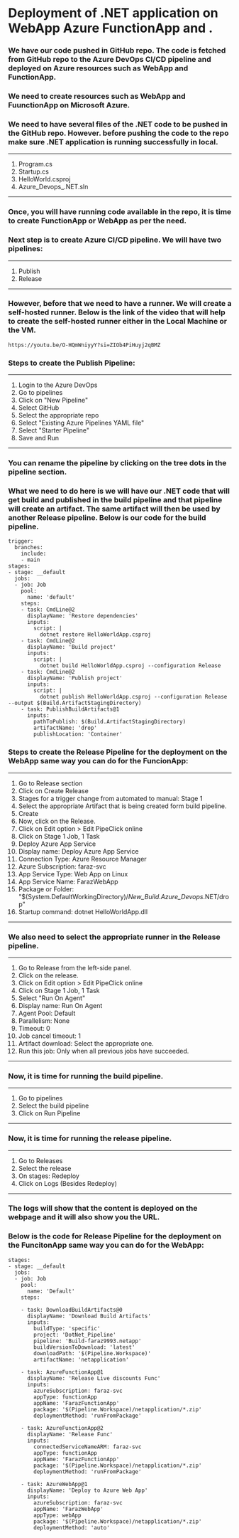 # Deployment of .NET application on WebApp Azure FunctionApp and .

### We have our code pushed in GitHub repo. The code is fetched from GitHub repo to the Azure DevOps CI/CD pipeline and deployed on Azure resources such as WebApp and FunctionApp.

### We need to create resources such as WebApp and FuunctionApp on Microsoft Azure.

### We need to have several files of the .NET code to be pushed in the GitHub repo. However. before pushing the code to the repo make sure .NET application is running successfully in local.

----
1. Program.cs
2. Startup.cs
3. HelloWorld.csproj
4. Azure_Devops_.NET.sln
----

### Once, you will have running code available in the repo, it is time to create FunctionApp or WebApp as per the need. 

### Next step is to create Azure CI/CD pipeline. We will have two pipelines:
----
1. Publish
2. Release
----

### However, before that we need to have a runner. We will create a self-hosted runner. Below is the link of the video that will help to create the self-hosted runner either in the Local Machine or the VM.

```
https://youtu.be/O-HQmWniyyY?si=ZIOb4PiHuyj2qBMZ
```

### Steps to create the Publish Pipeline:
---
1. Login to the Azure DevOps
2. Go to pipelines
3. Click on "New Pipeline"
4. Select GitHub
5. Select the appropriate repo
6. Select "Existing Azure Pipelines YAML file"
7. Select "Starter Pipeline"
8. Save and Run
---

### You can rename the pipeline by clicking on the tree dots in the pipeline section.

### What we need to do here is we will have our .NET code that will get build and published in the build pipeline and that pipeline will create an artifact. The same artifact will then be used by another Release pipeline. Below is our code for the build pipeline. 


```
trigger:
  branches:
    include:
    - main
stages:
- stage: __default
  jobs:
  - job: Job
    pool:
      name: 'default'
    steps:
    - task: CmdLine@2
      displayName: 'Restore dependencies'
      inputs:
        script: |
          dotnet restore HelloWorldApp.csproj
    - task: CmdLine@2
      displayName: 'Build project'
      inputs:
        script: |
          dotnet build HelloWorldApp.csproj --configuration Release
    - task: CmdLine@2
      displayName: 'Publish project'
      inputs:
        script: |
          dotnet publish HelloWorldApp.csproj --configuration Release --output $(Build.ArtifactStagingDirectory)
    - task: PublishBuildArtifacts@1
      inputs:
        pathToPublish: $(Build.ArtifactStagingDirectory)
        artifactName: 'drop'
        publishLocation: 'Container'
```

### Steps to create the Release Pipeline for the deployment on the WebApp same way you can do for the FuncionApp:
---
1. Go to Release section
2. Click on Create Release
3. Stages for a trigger change from automated to manual: Stage 1
4. Select the appropriate Artifact that is being created form build pipeline.
5. Create
6. Now, click on the Release.
7. Click on Edit option > Edit PipeClick online
8. Click on Stage 1 Job, 1 Task
9. Deploy Azure App Service
10. Display name: Deploy Azure App Service
11. Connection Type: Azure Resource Manager
12. Azure Subscription: faraz-svc
13. App Service Type: Web App on Linux
14. App Service Name: FarazWebApp
15. Package or Folder: "$(System.DefaultWorkingDirectory)/_New_Build.Azure_Devops_.NET/drop"
16. Startup command: dotnet HelloWorldApp.dll 
---

### We also need to select the appropriate runner in the Release pipeline.
---
1. Go to Release from the left-side panel.
2. Click on the release.
3. Click on Edit option > Edit PipeClick online
4. Click on Stage 1 Job, 1 Task
5. Select "Run On Agent"
6. Display name: Run On Agent
7. Agent Pool: Default
8. Parallelism: None
9. Timeout: 0
10. Job cancel timeout: 1
11. Artifact download: Select the appropriate one.
12. Run this job: Only when all previous jobs have succeeded.
---

### Now, it is time for running the build pipeline.
---
1. Go to pipelines
2. Select the build pipeline
3. Click on Run Pipeline
---

### Now, it is time for running the release pipeline.
---
1. Go to Releases
2. Select the release
3. On stages: Redeploy
4. Click on Logs (Besides Redeploy)
---

### The logs will show that the content is deployed on the webpage and it will also show you the URL.

### Below is the code for Release Pipeline for the deployment on the FuncitonApp same way you can do for the WebApp:

```
stages:
- stage: __default
  jobs:
  - job: Job
    pool:
      name: 'Default'
    steps:

    - task: DownloadBuildArtifacts@0
      displayName: 'Download Build Artifacts'
      inputs:
        buildType: 'specific'
        project: 'DotNet_Pipeline'
        pipeline: 'Build-faraz9993.netapp'
        buildVersionToDownload: 'latest'
        downloadPath: '$(Pipeline.Workspace)'
        artifactName: 'netapplication'

    - task: AzureFunctionApp@1
      displayName: 'Release Live discounts Func'
      inputs:
        azureSubscription: faraz-svc
        appType: functionApp
        appName: 'FarazFunctionApp'
        package: '$(Pipeline.Workspace)/netapplication/*.zip'
        deploymentMethod: 'runFromPackage'

    - task: AzureFunctionApp@2
      displayName: 'Release Func'
      inputs:
        connectedServiceNameARM: faraz-svc
        appType: functionApp
        appName: 'FarazFunctionApp'
        package: '$(Pipeline.Workspace)/netapplication/*.zip'
        deploymentMethod: 'runFromPackage'

    - task: AzureWebApp@1
      displayName: 'Deploy to Azure Web App'
      inputs:
        azureSubscription: faraz-svc
        appName: 'FarazWebApp'
        appType: webApp
        package: '$(Pipeline.Workspace)/netapplication/*.zip'
        deploymentMethod: 'auto'
```